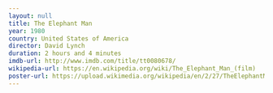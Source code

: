 ```yaml
---
layout: null
title: The Elephant Man
year: 1980
country: United States of America
director: David Lynch
duration: 2 hours and 4 minutes
imdb-url: http://www.imdb.com/title/tt0080678/
wikipedia-url: https://en.wikipedia.org/wiki/The_Elephant_Man_(film)
poster-url: https://upload.wikimedia.org/wikipedia/en/2/27/TheElephantManposter.jpg
---
```

